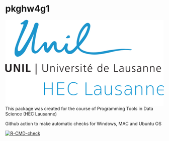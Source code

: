 # pkghw4g1
<img src="man/figures/logo.png" align="right" />
 
 
This package was created for the course of Programming Tools in Data Science (HEC Lausanne)

Github action to make automatic checks for Windows, MAC and Ubuntu OS
<!-- badges: start -->
  [![R-CMD-check](https://github.com/ptds2021/pkghw4g1/workflows/R-CMD-check/badge.svg)](https://github.com/ptds2021/pkghw4g1/actions)
  <!-- badges: end -->
